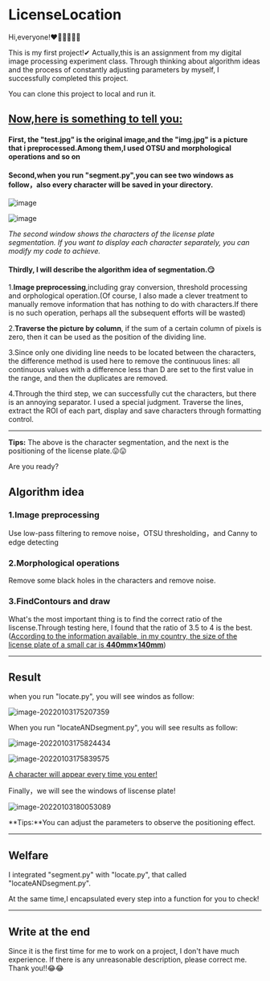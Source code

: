 # LicenseLocation

Hi,everyone!❤🧡💛💚💙💜

This is my first project!✔
Actually,this is an assignment from my digital image processing experiment class.
Through thinking about algorithm ideas and the process of constantly adjusting parameters by myself, I successfully completed this project.

You can clone this project to local and run it.

## <u>Now,here is something to tell you:</u>

#### First, the "test.jpg" is the original image,and the "img.jpg" is a picture that i preprocessed.Among them,I used OTSU and morphological operations and so on

#### Second,when you run "segment.py",you can see two windows as follow，also every character will be saved in your directory.

![image](https://user-images.githubusercontent.com/76271045/147907507-0ea9bad0-ca20-499a-acd5-294fcc067569.png)

![image](https://user-images.githubusercontent.com/76271045/147907606-543f6e1b-bd84-49d4-863b-42b4b9b14efa.png)

*The second window shows the characters of the license plate segmentation. If you want to  display each character separately, you can modify my code to achieve.*



#### Thirdly, I will describe the algorithm idea of segmentation.😏

1.**Image preprocessing**,including gray conversion, threshold processing and orphological operation.(Of course, I also made a clever treatment to manually remove information that has nothing to do with characters.If there is no such operation, perhaps all the subsequent efforts will be wasted)

2.**Traverse the picture by column**, if the sum of a certain column of pixels is zero, then it can be used as the position of the dividing line.

3.Since only one dividing line needs to be located between the characters, the difference method is used here to remove the continuous lines: all continuous values with a difference less than D are set to the first value in the range, and then the duplicates are removed.

4.Through the third step, we can successfully cut the characters, but there is an annoying separator. I used a special judgment. Traverse the lines, extract the ROI of each part, display and save characters through formatting control.



---

**Tips:**   The above is the character segmentation, and the next is the positioning of the license plate.😛😛

Are you ready?



## Algorithm idea

### 1.Image preprocessing

Use low-pass filtering to remove noise，OTSU thresholding，and Canny to edge detecting

### 2.Morphological operations

Remove some black holes in the characters and remove noise.

### 3.FindContours  and draw

What's the most important thing is to find the correct ratio of the liscense.Through testing here, I found that the ratio of 3.5 to 4 is the best.(<u>According to the information available, in my country, the size of the license plate of a small car is **440mm×140mm**</u>)

---



## Result

when you run "locate.py", you will see windos as follow:

![image-20220103175207359](C:\Users\19749\AppData\Roaming\Typora\typora-user-images\image-20220103175207359.png)



When you run "locateANDsegment.py", you will see results as follow:

![image-20220103175824434](C:\Users\19749\AppData\Roaming\Typora\typora-user-images\image-20220103175824434.png)

![image-20220103175839575](C:\Users\19749\AppData\Roaming\Typora\typora-user-images\image-20220103175839575.png)

<u>A character will appear every time you enter!</u>

Finally，we will see the windows of  liscense plate!

![image-20220103180053089](C:\Users\19749\AppData\Roaming\Typora\typora-user-images\image-20220103180053089.png)



**Tips:**You can adjust the parameters to observe the positioning effect.

---

## Welfare

I integrated "segment.py" with "locate.py", that called "locateANDsegment.py".

At the same time,I encapsulated every step into a function for you to check!

---

## Write at the end

Since it is the first time for me to work on a project, I don't have much experience. If there is any unreasonable description, please correct me.
Thank you!!😂😂
